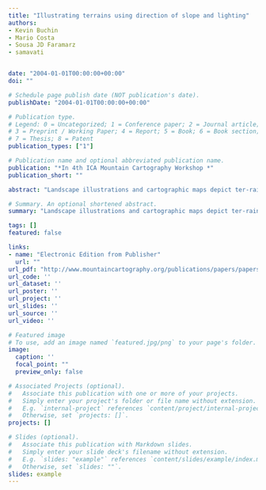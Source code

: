 ```yaml
---
title: "Illustrating terrains using direction of slope and lighting"
authors:
- Kevin Buchin
- Mario Costa
- Sousa JD Faramarz
- samavati


date: "2004-01-01T00:00:00+00:00"
doi: ""

# Schedule page publish date (NOT publication's date).
publishDate: "2004-01-01T00:00:00+00:00"

# Publication type.
# Legend: 0 = Uncategorized; 1 = Conference paper; 2 = Journal article;
# 3 = Preprint / Working Paper; 4 = Report; 5 = Book; 6 = Book section;
# 7 = Thesis; 8 = Patent
publication_types: ["1"]

# Publication name and optional abbreviated publication name.
publication: "*In 4th ICA Mountain Cartography Workshop *"
publication_short: ""

abstract: "Landscape illustrations and cartographic maps depict ter-rain surface in a qualitatively effective way. In this paper, we present a framework for line drawing techniques for automatically reproducing traditional illustrations of ter-rain by means of slope lines and tonal variations. Given a digital elevation model, surface measures are computed and slope lines of the terrain are hierarchically traced and stored. At run-time slope lines are rendered by stylized procedural and texture-based strokes. The stroke density of the final image is determined according to the light in-tensities. Using a texture based approach, the line draw-ing pipeline is encapsulated from the rendering of the ter-rain geometry. Our system operates on terrain data at in-teractive rates while maintaining frame-to-frame coher-ence. Key words: Terrain visualization, non-photorealistic ren-"

# Summary. An optional shortened abstract.
summary: "Landscape illustrations and cartographic maps depict ter-rain surface in a qualitatively effective way. In this paper, we present a framework for line drawing techniques for automatically reproducing traditional illustrations of ter-rain by means of slope lines and tonal variations. Given a digital elevation model, surface measures are computed and slope lines of the terrain are hierarchically traced and stored. At run-time slope lines are rendered by stylized procedural and texture-based stroke..."

tags: []
featured: false

links:
- name: "Electronic Edition from Publisher"
  url: ""
url_pdf: "http://www.mountaincartography.org/publications/papers/papers_nuria_04/buchin.pdf"
url_code: ''
url_dataset: ''
url_poster: ''
url_project: ''
url_slides: ''
url_source: ''
url_video: ''

# Featured image
# To use, add an image named `featured.jpg/png` to your page's folder. 
image:
  caption: ''
  focal_point: ""
  preview_only: false

# Associated Projects (optional).
#   Associate this publication with one or more of your projects.
#   Simply enter your project's folder or file name without extension.
#   E.g. `internal-project` references `content/project/internal-project/index.md`.
#   Otherwise, set `projects: []`.
projects: []

# Slides (optional).
#   Associate this publication with Markdown slides.
#   Simply enter your slide deck's filename without extension.
#   E.g. `slides: "example"` references `content/slides/example/index.md`.
#   Otherwise, set `slides: ""`.
slides: example
---
```

